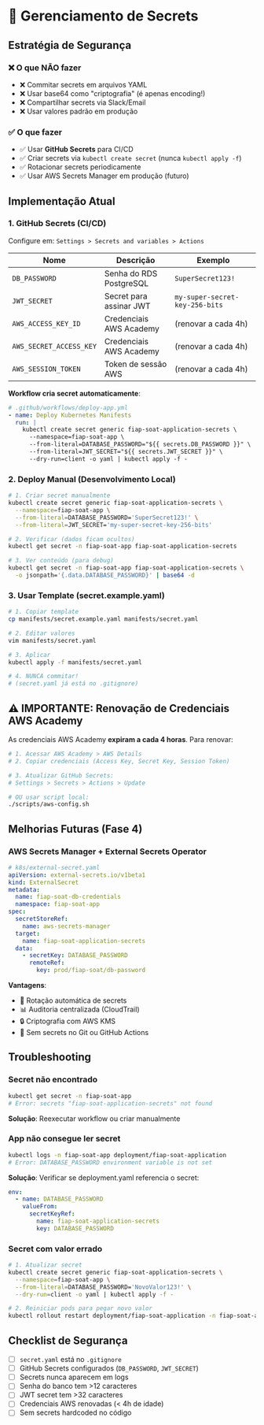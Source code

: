 # 🔐 Gerenciamento de Secrets

## Estratégia de Segurança

### ❌ O que NÃO fazer
- ❌ Commitar secrets em arquivos YAML
- ❌ Usar base64 como "criptografia" (é apenas encoding!)
- ❌ Compartilhar secrets via Slack/Email
- ❌ Usar valores padrão em produção

### ✅ O que fazer
- ✅ Usar **GitHub Secrets** para CI/CD
- ✅ Criar secrets via `kubectl create secret` (nunca `kubectl apply -f`)
- ✅ Rotacionar secrets periodicamente
- ✅ Usar AWS Secrets Manager em produção (futuro)

## Implementação Atual

### 1. GitHub Secrets (CI/CD)

Configure em: `Settings > Secrets and variables > Actions`

| Nome | Descrição | Exemplo |
|------|-----------|---------|
| `DB_PASSWORD` | Senha do RDS PostgreSQL | `SuperSecret123!` |
| `JWT_SECRET` | Secret para assinar JWT | `my-super-secret-key-256-bits` |
| `AWS_ACCESS_KEY_ID` | Credenciais AWS Academy | (renovar a cada 4h) |
| `AWS_SECRET_ACCESS_KEY` | Credenciais AWS Academy | (renovar a cada 4h) |
| `AWS_SESSION_TOKEN` | Token de sessão AWS | (renovar a cada 4h) |

**Workflow cria secret automaticamente**:
```yaml
# .github/workflows/deploy-app.yml
- name: Deploy Kubernetes Manifests
  run: |
    kubectl create secret generic fiap-soat-application-secrets \
      --namespace=fiap-soat-app \
      --from-literal=DATABASE_PASSWORD="${{ secrets.DB_PASSWORD }}" \
      --from-literal=JWT_SECRET="${{ secrets.JWT_SECRET }}" \
      --dry-run=client -o yaml | kubectl apply -f -
```

### 2. Deploy Manual (Desenvolvimento Local)

```bash
# 1. Criar secret manualmente
kubectl create secret generic fiap-soat-application-secrets \
  --namespace=fiap-soat-app \
  --from-literal=DATABASE_PASSWORD='SuperSecret123!' \
  --from-literal=JWT_SECRET='my-super-secret-key-256-bits'

# 2. Verificar (dados ficam ocultos)
kubectl get secret -n fiap-soat-app fiap-soat-application-secrets

# 3. Ver conteúdo (para debug)
kubectl get secret -n fiap-soat-app fiap-soat-application-secrets \
  -o jsonpath='{.data.DATABASE_PASSWORD}' | base64 -d
```

### 3. Usar Template (secret.example.yaml)

```bash
# 1. Copiar template
cp manifests/secret.example.yaml manifests/secret.yaml

# 2. Editar valores
vim manifests/secret.yaml

# 3. Aplicar
kubectl apply -f manifests/secret.yaml

# 4. NUNCA commitar!
# (secret.yaml já está no .gitignore)
```

## ⚠️ IMPORTANTE: Renovação de Credenciais AWS Academy

As credenciais AWS Academy **expiram a cada 4 horas**. Para renovar:

```bash
# 1. Acessar AWS Academy > AWS Details
# 2. Copiar credenciais (Access Key, Secret Key, Session Token)

# 3. Atualizar GitHub Secrets:
# Settings > Secrets > Actions > Update

# OU usar script local:
./scripts/aws-config.sh
```

## Melhorias Futuras (Fase 4)

### AWS Secrets Manager + External Secrets Operator

```yaml
# k8s/external-secret.yaml
apiVersion: external-secrets.io/v1beta1
kind: ExternalSecret
metadata:
  name: fiap-soat-db-credentials
  namespace: fiap-soat-app
spec:
  secretStoreRef:
    name: aws-secrets-manager
  target:
    name: fiap-soat-application-secrets
  data:
    - secretKey: DATABASE_PASSWORD
      remoteRef:
        key: prod/fiap-soat/db-password
```

**Vantagens**:
- 🔄 Rotação automática de secrets
- 📊 Auditoria centralizada (CloudTrail)
- 🔒 Criptografia com AWS KMS
- 🚫 Sem secrets no Git ou GitHub Actions

## Troubleshooting

### Secret não encontrado
```bash
kubectl get secret -n fiap-soat-app
# Error: secrets "fiap-soat-application-secrets" not found
```
**Solução**: Reexecutar workflow ou criar manualmente

### App não consegue ler secret
```bash
kubectl logs -n fiap-soat-app deployment/fiap-soat-application
# Error: DATABASE_PASSWORD environment variable is not set
```
**Solução**: Verificar se deployment.yaml referencia o secret:
```yaml
env:
  - name: DATABASE_PASSWORD
    valueFrom:
      secretKeyRef:
        name: fiap-soat-application-secrets
        key: DATABASE_PASSWORD
```

### Secret com valor errado
```bash
# 1. Atualizar secret
kubectl create secret generic fiap-soat-application-secrets \
  --namespace=fiap-soat-app \
  --from-literal=DATABASE_PASSWORD='NovoValor123!' \
  --dry-run=client -o yaml | kubectl apply -f -

# 2. Reiniciar pods para pegar novo valor
kubectl rollout restart deployment/fiap-soat-application -n fiap-soat-app
```

## Checklist de Segurança

- [ ] `secret.yaml` está no `.gitignore`
- [ ] GitHub Secrets configurados (`DB_PASSWORD`, `JWT_SECRET`)
- [ ] Secrets nunca aparecem em logs
- [ ] Senha do banco tem >12 caracteres
- [ ] JWT secret tem >32 caracteres
- [ ] Credenciais AWS renovadas (< 4h de idade)
- [ ] Sem secrets hardcoded no código
